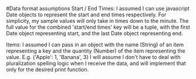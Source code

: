 #Data format assumptions
Start / End Times: I assumed I can use javascript Date objects to represent the start and end times respectively. 
For simplicity, my sample values will only take in times down to the minute. 
The full value for the combined 'start/end times' key will be a tuple, with the first Date object representing start, and the last Date object representing end. 

Items: I assumed I can pass in an object with the name (String) of an item representing a key and the quantity (Number) of the item representing the value. 
E.g. {'Apple': 1, 'Banana', 3}
I will assume I don't have to deal with pluralization spelling logic when I receive the data, and will implement that only for the desired print function. 



